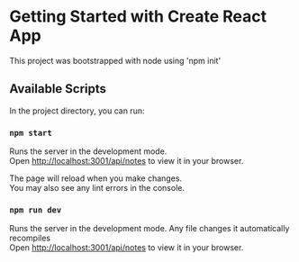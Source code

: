 # Getting Started with Create React App

This project was bootstrapped with node using 'npm init'

## Available Scripts

In the project directory, you can run:

### `npm start`

Runs the server in the development mode.\
Open [http://localhost:3001/api/notes](http://localhost:3001/api/notes) to view it in your browser.

The page will reload when you make changes.\
You may also see any lint errors in the console.


### `npm run dev`

Runs the server in the development mode. Any file changes it automatically recompiles\
Open [http://localhost:3001/api/notes](http://localhost:3001/api/notes) to view it in your browser.